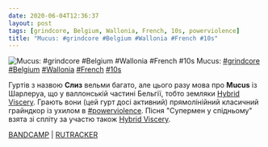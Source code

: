```yaml
---
date: 2020-06-04T12:36:37
layout: post
tags: [grindcore, Belgium, Wallonia, French, 10s, powerviolence]
title: "Mucus: #grindcore #Belgium #Wallonia #French #10s"
---
```

![Mucus: #grindcore #Belgium #Wallonia #French #10s](https://res.cloudinary.com/vast-space-unexplored/image/upload/q_auto,dpr_auto,w_auto/photos/photo_983_04-06-2020_12-36-37.jpg)
Mucus: [#grindcore](/tags/#grindcore) [#Belgium](/tags/#Belgium) [#Wallonia](/tags/#Wallonia) [#French](/tags/#French) [#10s](/tags/#10s)

Гуртів з назвою **Слиз** вельми багато, але цього разу мова про **Mucus** із Шарлеруа, що у валлонській частині Бельгії, тобто земляки [Hybrid Viscery](/2020-06-03-hybrid-viscery--deathgrind-grindcore-belgium-wallonia). Грають вони (цей гурт досі активний) прямолінійний класичний грайндкор із ухилом в [#powerviolence](/tags/#powerviolence). Пісня &quot;Супермен у спідньому&quot; взята зі спліту за участю також [Hybrid Viscery](/2020-06-03-hybrid-viscery--deathgrind-grindcore-belgium-wallonia).

[BANDCAMP](https://coyoterecords.bandcamp.com/album/4-way-split-stages-of-infection) \| [RUTRACKER](https://rutracker.org/forum/viewtopic.php?t=3176359)
